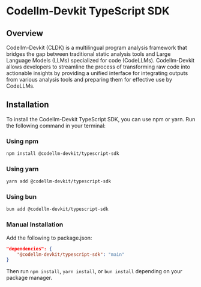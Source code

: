 # Codellm-Devkit TypeScript SDK

## Overview
Codellm-Devkit (CLDK) is a multilingual program analysis framework that bridges the gap between traditional static analysis tools and Large Language Models (LLMs) specialized for code (CodeLLMs). Codellm-Devkit allows developers to streamline the process of transforming raw code into actionable insights by providing a unified interface for integrating outputs from various analysis tools and preparing them for effective use by CodeLLMs.

## Installation

To install the Codellm-Devkit TypeScript SDK, you can use npm or yarn. Run the following command in your terminal:
   
### Using npm
```bash
npm install @codellm-devkit/typescript-sdk
```

### Using yarn
```bash
yarn add @codellm-devkit/typescript-sdk
```

### Using bun 
```bash
bun add @codellm-devkit/typescript-sdk
```

### Manual Installation

Add the following to package.json:
```json
"dependencies": {
    "@codellm-devkit/typescript-sdk": "main"
}
```
Then run `npm install`, `yarn install`, or `bun install` depending on your package manager.